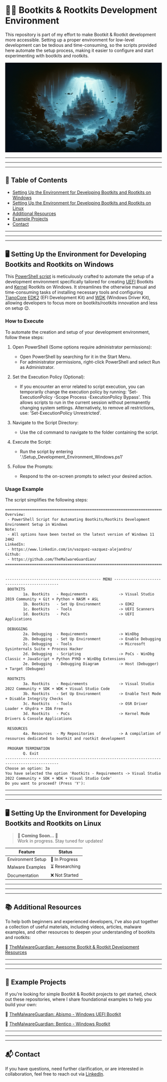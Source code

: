 # 🏴‍☠️ Bootkits & Rootkits Development Environment

This repository is part of my effort to make Bootkit & Rootkit development more accessible. Setting up a proper environment for low-level development can be tedious and time-consuming, so the scripts provided here automate the setup process, making it easier to configure and start experimenting with bootkits and rootkits.

<p align="center">
  <img src="Images/Logos/Logo_Bootkits_Rootkits_Development_Environment.png">
</p>


---
---
---


## 📑 Table of Contents

* [Setting Up the Environment for Developing Bootkits and Rootkits on Windows](#environmentwindows)
* [Setting Up the Environment for Developing Bootkits and Rootkits on Linux](#environmentlinux)
* [Additional Resources](#additionalresources)
* [Example Projects](#exampleprojects)
* [Contact](#contact)


---
---
---


<div id='environmentwindows'/>

## 🖥️ Setting Up the Environment for Developing Bootkits and Rootkits on Windows

This [PowerShell script](https://github.com/TheMalwareGuardian/Bootkits-Rootkits-Development-Environment/blob/main/Scripts/Setup_Development_Environment_Windows.ps1) is meticulously crafted to automate the setup of a development environment specifically tailored for creating [UEFI](https://wiki.osdev.org/UEFI) Bootkits and [Kernel](https://learn.microsoft.com/en-us/windows-hardware/drivers/kernel/) Rootkits on Windows. It streamlines the otherwise manual and time-consuming tasks of installing necessary tools and configuring [TianoCore](https://www.tianocore.org/) [EDK2](https://github.com/tianocore/edk2) (EFI Development Kit) and [WDK](https://learn.microsoft.com/en-us/windows-hardware/drivers/download-the-wdk) (Windows Driver Kit), allowing developers to focus more on bootkits/rootkits innovation and less on setup 😉.

### How to Execute

To automate the creation and setup of your development environment, follow these steps:

1. Open PowerShell (Some options require administrator permissions):
	- Open PowerShell by searching for it in the Start Menu.
	- For administrator permissions, right-click PowerShell and select Run as Administrator.

2. Set the Execution Policy (Optional):
	- If you encounter an error related to script execution, you can temporarily change the execution policy by running: 'Set-ExecutionPolicy -Scope Process -ExecutionPolicy Bypass'. This allows scripts to run in the current session without permanently changing system settings. Alternatively, to remove all restrictions, use: 'Set-ExecutionPolicy Unrestricted'.

3. Navigate to the Script Directory:
	- Use the cd command to navigate to the folder containing the script.

4. Execute the Script:
	- Run the script by entering '.\Setup_Development_Environment_Windows.ps1'

5. Follow the Prompts:
	- Respond to the on-screen prompts to select your desired action.

### Usage Example

The script simplifies the following steps:

```
==============================================================================================
Overview:
 - PowerShell Script for Automating Bootkits/Rootkits Development Environment Setup in Windows
Note:
 - All options have been tested on the latest version of Windows 11 24H2
LinkedIn:
 - https://www.linkedin.com/in/vazquez-vazquez-alejandro/
Github:
 - https://github.com/TheMalwareGuardian/
==============================================================================================


------------------------------------------- MENU ---------------------------------------------
 BOOTKITS
        1a. Bootkits   - Requirements              -> Visual Studio 2019 Community + Git + Python + NASM + ASL
        1b. Bootkits   - Set Up Environment        -> EDK2
        1c. Bootkits   - Tools                     -> UEFI Scanners
        1d. Bootkits   - PoCs                      -> UEFI Applications

 DEBUGGING
        2a. Debugging  - Requirements              -> WinDbg
        2b. Debugging  - Set Up Environment        -> Enable Debugging
        2c. Debugging  - Tools                     -> Microsoft Sysinternals Suite + Process Hacker
        2d. Debugging  - Scripting                 -> PoCs - WinDbg Classic + JavaScript + Python PYKD + WinDbg Extensions
        2e. Debugging  - Debugging Diagram         -> Host (Debugger) + Target (Debugee)

 ROOTKITS
        3a. Rootkits   - Requirements              -> Visual Studio 2022 Community + SDK + WDK + Visual Studio Code
        3b. Rootkits   - Set Up Environment        -> Enable Test Mode + Disable Integrity Checks
        3c. Rootkits   - Tools                     -> OSR Driver Loader + Ghydra + IDA Free
        3d. Rootkits   - PoCs                      -> Kernel Mode Drivers & Console Applications

 RESOURCES
        4a. Resources  - My Repositories           -> A compilation of resources dedicated to bootkit and rootkit development

 PROGRAM TERMINATION
        Q. Exit
----------------------------------------------------------------------------------------------
Choose an option: 3a
You have selected the option 'Rootkits - Requirements -> Visual Studio 2022 Community + SDK + WDK + Visual Studio Code'
Do you want to proceed? (Press 'Y'):
```


---
---
---


<div id='environmentlinux'/>

## 🖥️ Setting Up the Environment for Developing Bootkits and Rootkits on Linux

> **🚧 Coming Soon... 🚧**  
> Work in progress. Stay tuned for updates!

| Feature                | Status          |
|------------------------|-----------------|
| Environment Setup      | 🔄 In Progress |
| Malware Examples       | ⏳ Researching |
| Documentation          | ❌ Not Started |


---
---
---


<div id='additionalresources'/>

## 📚 Additional Resources

To help both beginners and experienced developers, I've also put together a collection of useful materials, including videos, articles, malware examples, and other resources to deepen your understanding of bootkits and rootkits:

📌 [TheMalwareGuardian: Awesome Bootkit & Rootkit Development Resources](https://github.com/TheMalwareGuardian/Awesome-Bootkits-Rootkits-Development)


---
---
---


<div id='exampleprojects'/>

## 🚀 Example Projects

If you're looking for simple Bootkit & Rootkit projects to get started, check out these repositories, where I share foundational examples to help you build your own:

🔹 [TheMalwareGuardian: Abismo - Windows UEFI Bootkit](https://github.com/TheMalwareGuardian/Abismo)

🔹 [TheMalwareGuardian: Bentico - Windows Rootkit](https://github.com/TheMalwareGuardian/Bentico)


---
---
---


<div id='contact'/>

## 📬 Contact

If you have questions, need further clarification, or are interested in collaboration, feel free to reach out via [LinkedIn](https://www.linkedin.com/in/vazquez-vazquez-alejandro/).

